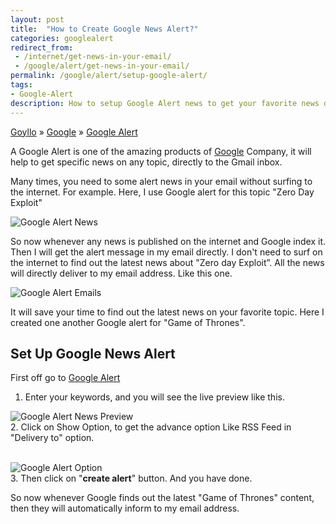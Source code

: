 ```yaml
---
layout: post
title:  "How to Create Google News Alert?"
categories: googlealert
redirect_from:
 - /internet/get-news-in-your-email/
 - /google/alert/get-news-in-your-email/
permalink: /google/alert/setup-google-alert/
tags: 
- Google-Alert
description: How to setup Google Alert news to get your favorite news directly in your email address.
---
```


<div class="breadcrumb">
<span itemscope='itemscope' itemtype='http://data-vocabulary.org/Breadcrumb'><a href="/" itemprop="url"><span title="Goyllo" itemprop='title'>Goyllo</span></a></span>
<span itemscope='itemscope' itemtype='http://data-vocabulary.org/Breadcrumb'>&#187; <a href="/google/" itemprop="url"><span title="Google" itemprop='title'>Google</span></a></span>
<span itemscope='itemscope' itemtype='http://data-vocabulary.org/Breadcrumb'>&#187; <a href="/google/alert/" itemprop="url"><span title="Google Alert" itemprop='title'>Google Alert</span></a></span>
</div>

A Google Alert is one of the amazing products of <a href="/google/">Google</a> Company, it will help to get specific news on any topic, directly to the Gmail inbox.

Many times, you need to some alert news in your email without surfing to the internet. For example. Here, I use Google alert for this topic "Zero Day Exploit"

<img class="img-responsive" alt="Google Alert News" src="{{ site.imgurl }}/google-alert-news.png" title="Google Alert News" /><br />

So now whenever any news is published on the internet and Google index it. Then I will get the alert message in my email directly. I don't need to surf on the internet to find out the latest news about "Zero day Exploit”. All the news will directly deliver to my email address. Like this one.

<img class="img-responsive" alt="Google Alert Emails" src="{{ site.imgurl }}/google-alerts-email.png" title="Google Alerts Email" /><br />

It will save your time to find out the latest news on your favorite topic. Here I created one another Google alert for "Game of Thrones". 

## Set Up Google News Alert ##

First off go to <a href="https://www.google.com/alerts" rel="nofollow" target="_blank">Google Alert</a>


1. Enter your keywords, and you will see the live preview like this.<br/>

<img class="img-responsive" alt="Google Alert News Preview" src="{{ site.imgurl }}/google-alert-preview.png" title="Google Alert News" /><br />
2. Click on Show Option, to get the advance option Like RSS Feed in "Delivery to" option.<br/><br/>

<img class="img-responsive" alt="Google Alert Option" src="{{ site.imgurl }}/google-alert-option.png" title="Google Alert Option" /><br />
3. Then click on "**create alert**" button. And you have done.

So now whenever Google finds out the latest "Game of Thrones" content, then they will automatically inform to my email address.
